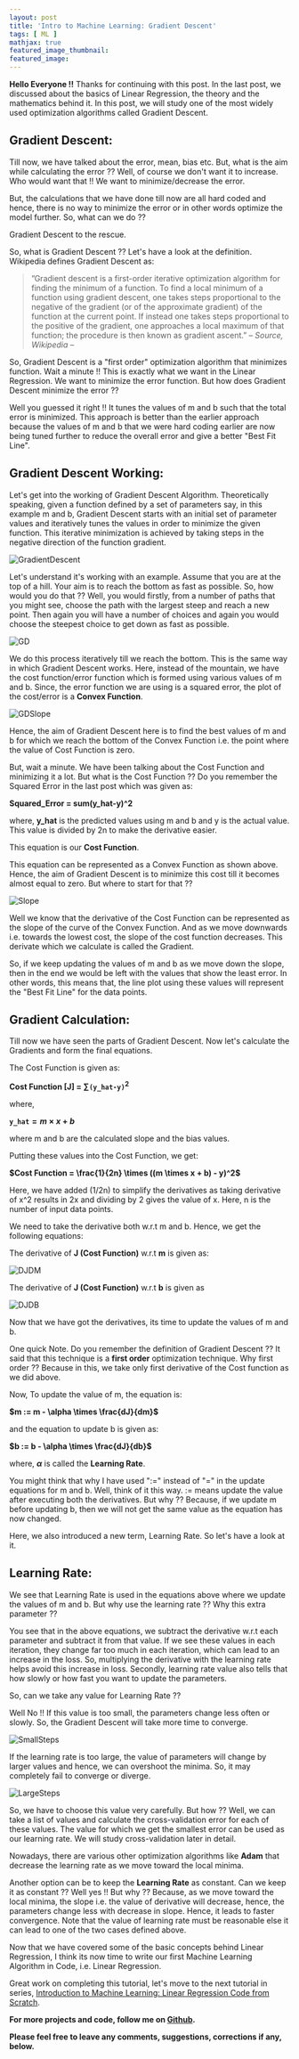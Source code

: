 ```yaml
---
layout: post
title: 'Intro to Machine Learning: Gradient Descent'
tags: [ ML ]
mathjax: true
featured_image_thumbnail:
featured_image:
---
```


**Hello Everyone !!**
Thanks for continuing with this post.
In the last post, we discussed about the basics of Linear Regression, the theory and the mathematics behind it.
In this post, we will study one of the most widely used optimization algorithms called Gradient Descent.

## Gradient Descent:

Till now, we have talked about the error, mean, bias etc. But, what is the aim while calculating the error ?? Well, of course we don't want it to increase. Who would want that !! We want to minimize/decrease the error.

But, the calculations that we have done till now are all hard coded and hence, there is no way to minimize the error or in other words optimize the model further. So, what can we do ??

Gradient Descent to the rescue.

So, what is Gradient Descent ?? Let's have a look at the definition. Wikipedia defines Gradient Descent as:

>”Gradient descent is a first-order iterative optimization algorithm for finding the minimum of a function. To find a local minimum of a function using gradient descent, one takes steps proportional to the negative of the gradient (or of the approximate gradient) of the function at the current point. If instead one takes steps proportional to the positive of the gradient, one approaches a local maximum of that function; the procedure is then known as gradient ascent.” <cite>– Source, Wikipedia –</cite>

So, Gradient Descent is a "first order" optimization algorithm that minimizes function. Wait a minute !! This is exactly what we want in the Linear Regression. We want to minimize the error function. But how does Gradient Descent minimize the error ??

Well you guessed it right !! It tunes the values of m and b such that the total error is minimized. This approach is better than the earlier approach because the values of m and b that we were hard coding earlier are now being tuned further to reduce the overall error and give a better "Best Fit Line".

## Gradient Descent Working:

Let's get into the working of Gradient Descent Algorithm. Theoretically speaking, given a function defined by a set of parameters say, in this example m and b, Gradient Descent starts with an initial set of parameter values and iteratively tunes the values in order to minimize the given function. This iterative minimization is achieved by taking steps in the negative direction of the function gradient.

![GradientDescent](/assets/images/posts/2018/gradient_descent.jpg)

Let's understand it's working with an example. Assume that you are at the top of a hill. Your aim is to reach the bottom as fast as possible. So, how would you do that ?? Well, you would firstly, from a number of paths that you might see, choose the path with the largest steep and reach a new point. Then again you will have a number of choices and again you would choose the steepest choice to get down as fast as possible.

![GD](/assets/images/posts/2018/GD.jpg)

We do this process iteratively till we reach the bottom. This is the same way in which Gradient Descent works. Here, instead of the mountain, we have the cost function/error function which is formed using various values of m and b. Since, the error function we are using is a squared error, the plot of the cost/error is a **Convex Function**.

![GDSlope](http://study.com/cimages/multimages/16/convex5.jpg)

Hence, the aim of Gradient Descent here is to find the best values of m and b for which we reach the bottom of the Convex Function i.e. the point where the value of Cost Function is zero.

But, wait a minute. We have been talking about the Cost Function and minimizing it a lot. But what is the Cost Function ?? Do you remember the Squared Error in the last post which was given as:

**Squared_Error = sum(y_hat-y)^2**

where, **y_hat** is the predicted values using m and b and y is the actual value. This value is divided by 2n to make the derivative easier.

This equation is our **Cost Function**.

This equation can be represented as a Convex Function as shown above. Hence, the aim of Gradient Descent is to minimize this cost till it becomes almost equal to zero. But where to start for that ??

![Slope](https://sebastianraschka.com/images/faq/closed-form-vs-gd/ball.png)

Well we know that the derivative of the Cost Function can be represented as the slope of the curve of the Convex Function. And as we move downwards i.e. towards the lowest cost, the slope of the cost function decreases. This derivate which we calculate is called the Gradient.

So, if we keep updating the values of m and b as we move down the slope, then in the end we would be left with the values that show the least error. In other words, this means that, the line plot using these values will represent the "Best Fit Line" for the data points.

## Gradient Calculation:

Till now we have seen the parts of Gradient Descent. Now let's calculate the Gradients and form the final equations.

The Cost Function is given as:

**Cost Function [J] = $\sum{\texttt{(y\_hat-y)}}^2$**

where,

**$\texttt{y_hat} = m \times x + b$**

where m and b are the calculated slope and the bias values.

Putting these values into the Cost Function, we get:

**$Cost Function = \frac{1}{2n} \times ((m \times x + b) - y)^2$**

Here, we have added (1/2n) to simplify the derivatives as taking derivative of x^2 results in 2x and dividing by 2 gives the value of x. Here, n is the number of input data points.

We need to take the derivative both w.r.t m and b. Hence, we get the following equations:

The derivative of **J (Cost Function)** w.r.t **m** is given as:

![DJDM](/assets/images/posts/2018/djdm.png)

The derivative of **J (Cost Function)** w.r.t **b** is given as

![DJDB](/assets/images/posts/2018/djdb.png)

Now that we have got the derivatives, its time to update the values of m and b.

One quick Note. Do you remember the definition of Gradient Descent ?? It said that this technique is a **first order** optimization technique. Why first order ?? Because in this, we take only first derivative of the Cost function as we did above.

Now, To update the value of m, the equation is:

**$m := m - \alpha \times \frac{dJ}{dm}$**

and the equation to update b is given as:

**$b := b - \alpha \times \frac{dJ}{db}$**

where, **$\alpha$** is called the **Learning Rate**.

You might think that why I have used ":=" instead of "=" in the update equations for m and b. Well, think of it this way. := means update the value after executing both the derivatives. But why ?? Because, if we update m before updating b, then we will not get the same value as the equation has now changed.

Here, we also introduced a new term, Learning Rate. So let's have a look at it.

## Learning Rate:

We see that Learning Rate is used in the equations above where we update the values of m and b. But why use the learning rate ?? Why this extra parameter ??

You see that in the above equations, we subtract the derivative w.r.t each parameter and subtract it from that value. If we see these values in each iteration, they change far too much in each iteration, which can lead to an increase in the loss. So, multiplying the derivative with the learning rate helps avoid this increase in loss. Secondly, learning rate value also tells that how slowly or how fast you want to update the parameters.

So, can we take any value for Learning Rate ??

Well No !! If this value is too small, the parameters change less often or slowly. So, the Gradient Descent will take more time to converge.

![SmallSteps](/assets/images/posts/2018/small.png)

If the learning rate is too large, the value of parameters will change by larger values and hence, we can overshoot the minima. So, it may completely fail to converge or diverge.

![LargeSteps](/assets/images/posts/2018/large.png)

So, we have to choose this value very carefully. But how ?? Well, we can take a list of values and calculate the cross-validation error for each of these values. The value for which we get the smallest error can be used as our learning rate. We will study cross-validation later in detail.

Nowadays, there are various other optimization algorithms like **Adam** that decrease the learning rate as we move toward the local minima.

Another option can be to keep the **Learning Rate** as constant. Can we keep it as constant ?? Well yes !! But why ?? Because, as we move toward the local minima, the slope i.e. the value of derivative will decrease, hence, the parameters change less with decrease in slope. Hence, it leads to faster convergence. Note that the value of learning rate must be reasonable else it can lead to one of the two cases defined above.

Now that we have covered some of the basic concepts behind Linear Regression, I think its now time to write our first Machine Learning Algorithm in Code, i.e. Linear Regression.

Great work on completing this tutorial, let's move to the next tutorial in series, [Introduction to Machine Learning: Linear Regression Code from Scratch]().

**For more projects and code, follow me on [Github](https://github.com/anujdutt9).**

**Please feel free to leave any comments, suggestions, corrections if any, below.**

